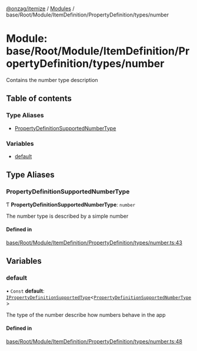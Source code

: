 [@onzag/itemize](../README.md) / [Modules](../modules.md) / base/Root/Module/ItemDefinition/PropertyDefinition/types/number

# Module: base/Root/Module/ItemDefinition/PropertyDefinition/types/number

Contains the number type description

## Table of contents

### Type Aliases

- [PropertyDefinitionSupportedNumberType](base_Root_Module_ItemDefinition_PropertyDefinition_types_number.md#propertydefinitionsupportednumbertype)

### Variables

- [default](base_Root_Module_ItemDefinition_PropertyDefinition_types_number.md#default)

## Type Aliases

### PropertyDefinitionSupportedNumberType

Ƭ **PropertyDefinitionSupportedNumberType**: `number`

The number type is described by a simple number

#### Defined in

[base/Root/Module/ItemDefinition/PropertyDefinition/types/number.ts:43](https://github.com/onzag/itemize/blob/59702dd5/base/Root/Module/ItemDefinition/PropertyDefinition/types/number.ts#L43)

## Variables

### default

• `Const` **default**: [`IPropertyDefinitionSupportedType`](../interfaces/base_Root_Module_ItemDefinition_PropertyDefinition_types.IPropertyDefinitionSupportedType.md)\<[`PropertyDefinitionSupportedNumberType`](base_Root_Module_ItemDefinition_PropertyDefinition_types_number.md#propertydefinitionsupportednumbertype)\>

The type of the number describe how numbers behave in the app

#### Defined in

[base/Root/Module/ItemDefinition/PropertyDefinition/types/number.ts:48](https://github.com/onzag/itemize/blob/59702dd5/base/Root/Module/ItemDefinition/PropertyDefinition/types/number.ts#L48)
